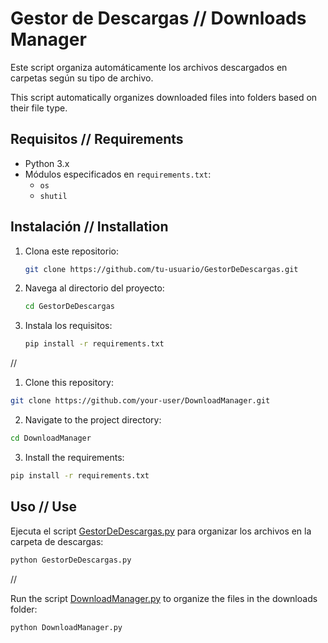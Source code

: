 # Gestor de Descargas // Downloads Manager

Este script organiza automáticamente los archivos descargados en carpetas según su tipo de archivo.

This script automatically organizes downloaded files into folders based on their file type.

## Requisitos // Requirements

- Python 3.x
- Módulos especificados en `requirements.txt`:
  - `os`
  - `shutil`

## Instalación // Installation

1. Clona este repositorio:
    ```sh
    git clone https://github.com/tu-usuario/GestorDeDescargas.git
    ```
2. Navega al directorio del proyecto:
    ```sh
    cd GestorDeDescargas
    ```
3. Instala los requisitos:
    ```sh
    pip install -r requirements.txt
    ```
//

1. Clone this repository:
```sh
git clone https://github.com/your-user/DownloadManager.git
```
2. Navigate to the project directory:
```sh
cd DownloadManager
```
3. Install the requirements:
```sh
pip install -r requirements.txt
```
## Uso // Use

Ejecuta el script [GestorDeDescargas.py](http://_vscodecontentref_/0) para organizar los archivos en la carpeta de descargas:
```sh
python GestorDeDescargas.py
```
//

Run the script [DownloadManager.py](http://_vscodecontentref_/0) to organize the files in the downloads folder:
```sh
python DownloadManager.py
```
